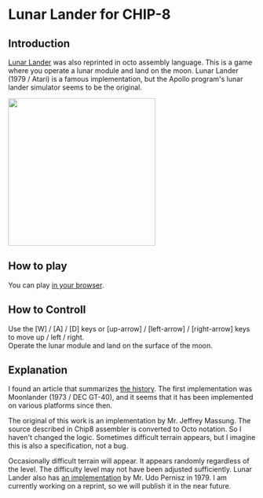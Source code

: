 # Lunar Lander for CHIP-8

## Introduction

[Lunar Lander](https://github.com/massung/CHIP-8/blob/master/games/sources/lander.c8) was also reprinted in octo assembly language. 
This is a game where you operate a lunar module and land on the moon. 
Lunar Lander (1979 / Atari) is a famous implementation, 
but the Apollo program's lunar lander simulator seems to be the original. 

<img src="https://github.com/jay-kumogata/Nostalgia/raw/main/octo/screenshots/lander03.png" width="300">

## How to play


You can play [in your browser](https://johnearnest.github.io/Octo/index.html?key=jQyyYdGT).

## How to Controll

Use the [W] / [A] / [D] keys or [up-arrow] / [left-arrow] / [right-arrow] keys to move up / left / right.  
Operate the lunar module and land on the surface of the moon.

## Explanation

I found an article that summarizes [the history](https://www.pcmag.com/news/50-years-on-the-moon-the-evolution-of-lunar-lander-games).
The first implementation was Moonlander (1973 / DEC GT-40), and it seems that it has been implemented on various platforms since then.

The original of this work is an implementation by Mr. Jeffrey Massung. 
The source described in Chip8 assembler is converted to Octo notation. 
So I haven't changed the logic. 
Sometimes difficult terrain appears, but I imagine this is also a specification, not a bug.

Occasionally difficult terrain will appear. 
It appears randomly regardless of the level. 
The difficulty level may not have been adjusted sufficiently. 
Lunar Lander also has [an implementation](https://github.com/yupferris/Uno8/blob/master/GamesPreprocessor/Games/Lunar%20Lander%20(Udo%20Pernisz,%201979).ch8) by Mr. Udo Pernisz in 1979. 
I am currently working on a reprint, so we will publish it in the near future.
